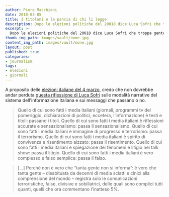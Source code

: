```yaml
---
author: Piero Macchioni
date: 2018-03-05
title: I titoloni e la pancia di chi li legge
description: Dopo le elezioni politiche del 20018 dice Luca Sofri che troppa gente – disabituata da decenni di media sciatti e cinici – registra solo le comunicazioni divisive e sobillatrici.
excerpt: >-
  Dopo le elezioni politiche del 20018 dice Luca Sofri che troppa gente – disabituata da decenni di media sciatti e cinici – registra solo le comunicazioni divisive e sobillatrici.
thumb_img_path: images/vault/none.jpg
content_img_path: images/vault/none.jpg
layout: post
published: true
categories:
- journalism
tags:
- elezioni
- giornali
---
```


A proposito delle [elezioni italiane del 4 marzo](https://it.wikipedia.org/wiki/Elezioni_politiche_italiane_del_2018), credo che non dovrebbe andar perduta [questa riflessione di Luca Sofri](https://www.wittgenstein.it/2018/03/05/quanto-vi-crediate-assolti/) sulle modalità narrative del sistema dell'informazione italiana e sui messaggi che passano o no.

>Quello di cui sono fatti i media italiani (giornali, programmi tv del pomeriggio, dichiarazioni di politici, eccetera, l’informazione) è testi e titoli: passano i titoli. Quello di cui sono fatti i media italiani è riflessioni accurate e sensazionalismo: passa il sensazionalismo. Quello di cui sono fatti i media italiani è immagine di progresso e terrorismo: passa il terrorismo. Quello di cui sono fatti i media italiani è spirito di convivenza e risentimento aizzato: passa il risentimento. Quello di cui sono fatti i media italiani è spiegazione dei fenomeni e litigio nei talk show: passa il litigio. Quello di cui sono fatti i media italiani è vero complesso e falso semplice: passa il falso. 

>[...] Perché non è vero che “tanta gente non si informa”: è vero che tanta gente – disabituata da decenni di media sciatti e cinici alla comprensione del mondo – registra solo le comunicazioni terroristiche, false, divisive e sobillatrici, delle quali sono complici tutti quanti, quelli che ora commentano l’inatteso 5%.
